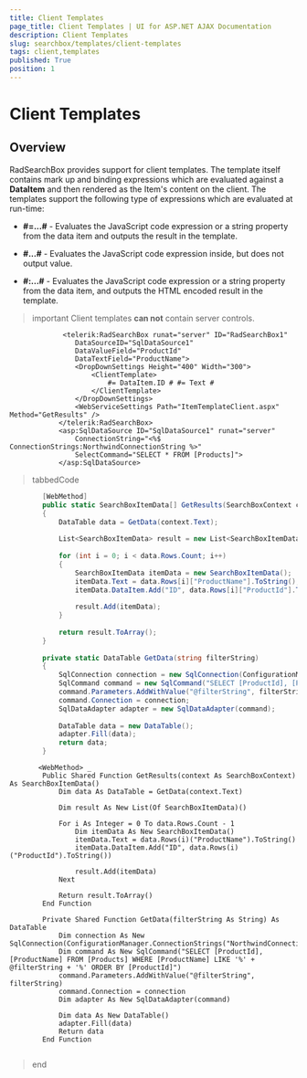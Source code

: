 ```yaml
---
title: Client Templates
page_title: Client Templates | UI for ASP.NET AJAX Documentation
description: Client Templates
slug: searchbox/templates/client-templates
tags: client,templates
published: True
position: 1
---
```


# Client Templates



## Overview

RadSearchBox provides support for client templates. The template itself contains mark up and binding expressions which are evaluated against a __DataItem__ and then rendered as the Item's content on the client. The templates support the following type of expressions which are evaluated at run-time:

* __#=...#__ - Evaluates the JavaScript code expression or a string property from the data item and outputs the result in the template.

* __#...#__ - Evaluates the JavaScript code expression inside, but does not output value.

* __#:...#__ - Evaluates the JavaScript code expression or a string property from the data item, and outputs the HTML encoded result in the template.

>important Client templates __can not__ contain server controls.
>


````ASPNET
			 <telerik:RadSearchBox runat="server" ID="RadSearchBox1" 
	            DataSourceID="SqlDataSource1"
	            DataValueField="ProductId"
	            DataTextField="ProductName">
	            <DropDownSettings Height="400" Width="300">
	                <ClientTemplate>
	                    #= DataItem.ID # #= Text #
	                </ClientTemplate>
	            </DropDownSettings>
	            <WebServiceSettings Path="ItemTemplateClient.aspx" Method="GetResults" />
	        </telerik:RadSearchBox>
	        <asp:SqlDataSource ID="SqlDataSource1" runat="server" 
	            ConnectionString="<%$ ConnectionStrings:NorthwindConnectionString %>" 
	            SelectCommand="SELECT * FROM [Products]">
	        </asp:SqlDataSource>
````



>tabbedCode

````C#
	    [WebMethod]
	    public static SearchBoxItemData[] GetResults(SearchBoxContext context)
	    {
	        DataTable data = GetData(context.Text);
	
	        List<SearchBoxItemData> result = new List<SearchBoxItemData>();
	
	        for (int i = 0; i < data.Rows.Count; i++)
	        {
	            SearchBoxItemData itemData = new SearchBoxItemData();
	            itemData.Text = data.Rows[i]["ProductName"].ToString();
	            itemData.DataItem.Add("ID", data.Rows[i]["ProductId"].ToString());
	
	            result.Add(itemData);
	        }
	
	        return result.ToArray();
	    }
	
	    private static DataTable GetData(string filterString)
	    {
	        SqlConnection connection = new SqlConnection(ConfigurationManager.ConnectionStrings["NorthwindConnectionString"].ConnectionString);
	        SqlCommand command = new SqlCommand("SELECT [ProductId], [ProductName] FROM [Products] WHERE [ProductName] LIKE '%' + @filterString + '%' ORDER BY [ProductId]");
	        command.Parameters.AddWithValue("@filterString", filterString);
	        command.Connection = connection;
	        SqlDataAdapter adapter = new SqlDataAdapter(command);
	
	        DataTable data = new DataTable();
	        adapter.Fill(data);
	        return data;
	    }
````



````VB.NET
	   <WebMethod> _
	    Public Shared Function GetResults(context As SearchBoxContext) As SearchBoxItemData()
	        Dim data As DataTable = GetData(context.Text)
	
	        Dim result As New List(Of SearchBoxItemData)()
	
	        For i As Integer = 0 To data.Rows.Count - 1
	            Dim itemData As New SearchBoxItemData()
	            itemData.Text = data.Rows(i)("ProductName").ToString()
	            itemData.DataItem.Add("ID", data.Rows(i)("ProductId").ToString())
	
	            result.Add(itemData)
	        Next
	
	        Return result.ToArray()
	    End Function
	
	    Private Shared Function GetData(filterString As String) As DataTable
	        Dim connection As New SqlConnection(ConfigurationManager.ConnectionStrings("NorthwindConnectionString").ConnectionString)
	        Dim command As New SqlCommand("SELECT [ProductId], [ProductName] FROM [Products] WHERE [ProductName] LIKE '%' + @filterString + '%' ORDER BY [ProductId]")
	        command.Parameters.AddWithValue("@filterString", filterString)
	        command.Connection = connection
	        Dim adapter As New SqlDataAdapter(command)
	
	        Dim data As New DataTable()
	        adapter.Fill(data)
	        Return data
	    End Function
	
````


>end
